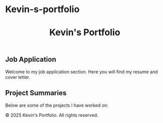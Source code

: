 # Kevin-s-portfolio
<!DOCTYPE html>
<html lang="en">
<head>
    <meta charset="UTF-8">
    <meta name="viewport" content="width=device-width, initial-scale=1.0">
    <title>Kevin's Portfolio</title>
    <link rel="stylesheet" href="styles.css">
</head>
<body>
    <header>
        <h1>Kevin's Portfolio</h1>
    </header>
    <main>
        <section id="job-application">
            <h2>Job Application</h2>
            <p>Welcome to my job application section. Here you will find my resume and cover letter.</p>
            <!-- Add more content as needed -->
        </section>
        <section id="project-summaries">
            <h2>Project Summaries</h2>
            <p>Below are some of the projects I have worked on:</p>
            <!-- Add project summaries here -->
        </section>
    </main>
    <footer>
        <p>&copy; 2025 Kevin's Portfolio. All rights reserved.</p>
    </footer>
</body>
</html>
